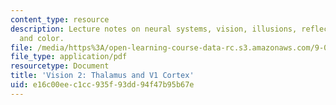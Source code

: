 ```yaml
---
content_type: resource
description: Lecture notes on neural systems, vision, illusions, reflectance, light,
  and color.
file: /media/https%3A/open-learning-course-data-rc.s3.amazonaws.com/9-01-introduction-to-neuroscience-fall-2007/e16c00eec1cc935f93dd94f47b95b67e_10_vision2.pdf
file_type: application/pdf
resourcetype: Document
title: 'Vision 2: Thalamus and V1 Cortex'
uid: e16c00ee-c1cc-935f-93dd-94f47b95b67e
---
```

